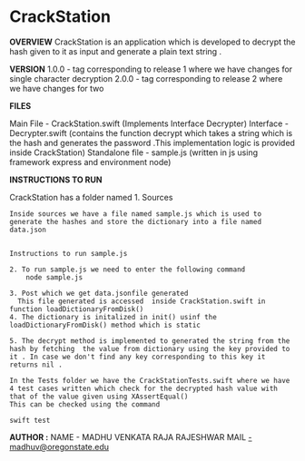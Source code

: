 # CrackStation

**OVERVIEW**
CrackStation is an application which is developed to decrypt the hash given to it as input and generate a plain text string  . 

**VERSION**
1.0.0 - tag corresponding to release 1 where we have changes for single character decryption
2.0.0 - tag corresponding to release 2 where we have changes for two 

**FILES**

Main File  - CrackStation.swift (Implements Interface Decrypter)
Interface  - Decrypter.swift (contains the function decrypt which takes a string which is the hash and generates the password .This implementation logic is provided inside CrackStation)
Standalone file - sample.js (written in js using framework express and environment node)


**INSTRUCTIONS TO RUN**

CrackStation has a folder named
    1. Sources
  
    Inside sources we have a file named sample.js which is used to generate the hashes and store the dictionary into a file named data.json


    Instructions to run sample.js

    2. To run sample.js we need to enter the following command
        node sample.js

    3. Post which we get data.jsonfile generated
      This file generated is accessed  inside CrackStation.swift in function loadDictionaryFromDisk()
    4. The dictionary is initalized in init() usinf the loadDictionaryFromDisk() method which is static

    5. The decrypt method is implemented to generated the string from the hash by fetching  the value from dictionary using the key provided to it . In case we don't find any key corresponding to this key it returns nil .

    In the Tests folder we have the CrackStationTests.swift where we have 4 test cases written which check for the decrypted hash value with that of the value given using XAssertEqual() 
    This can be checked using the command
    
    swift test

**AUTHOR :**
NAME - MADHU VENKATA RAJA RAJESHWAR
MAIL -madhuv@oregonstate.edu